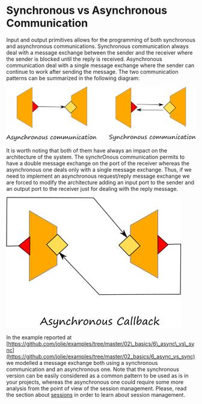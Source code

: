# Synchronous vs Asynchronous Communication

Input and output primitives allows for the programming of both synchronous and asynchronous communications. Synchronous communication always deal with a message exchange between the sender and the receiver where the sender is blocked until the reply is received. Asynchronous communication deal with a single message exchange where the sender can continue to work after sending the message. The two communication patterns can be summarized in the following diagram:

![](../../.gitbook/assets/asyncvssync.png)

It is worth noting that both of them have always an impact on the architecture of the system. The synchrOnous communication permits to have a double message exchange on the port of the receiver whereas the asynchronous one deals only with a single message exchange. Thus, if we need to implement an asynchronous request/reply message exchange we are forced to modify the architecture adding an input port to the sender and an output port to the receiver just for dealing with the reply message.

![](../../.gitbook/assets/async.png)

In the example reported at [https://github.com/jolie/examples/tree/master/02\_basics/6\_async\_vs\_sync](https://github.com/jolie/examples/tree/master/02_basics/6_async_vs_sync) we modelled a message exchange both using a synchronous communication and an asynchronous one. Note that the synchronous version can be easily considered as a common pattern to be used as is in your projects, whereas the asynchronous one could require some more analysis from the point of view of the session management. Please, read the section about [sessions](../sessions.md) in order to learn about session management.

